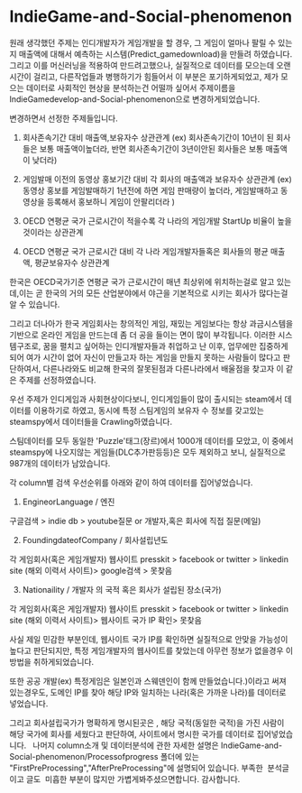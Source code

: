 # IndieGame-and-Social-phenomenon


원래 생각했던 주제는 인디개발자가 게임개발을 할 경우,  그 게임이 얼마나 팔릴 수 있는지  매출액에 대해서 예측하는 시스템(Predict_gamedownload)을 만들려 하였습니다.
그리고 이를 머신러닝을 적용하여 만드려고했으나, 실질적으로 데이터를 모으는데 오랜 시간이 걸리고, 다른작업들과 병행하기가 힘들어서 이 부분은 포기하게되었고,
제가 모으는 데이터로 사회적인 현상을 분석하는건 어떨까 싶어서 주제이름을 IndieGamedevelop-and-Social-phenomenon으로 변경하게되었습니다.

변경하면서 선정한 주제들입니다.

1. 회사존속기간 대비 매출액,보유자수 상관관계 (ex) 회사존속기간이 10년이 된 회사들은 보통 매출액이높더라, 반면 회사존속기간이 3년이안된 회사들은 보통 매출액이 낮더라)

2. 게임발매 이전의 동영상 홍보기간 대비 각 회사의 매출액과 보유자수 상관관계 (ex) 동영상 홍보를 게임발매하기 1년전에 하면 게임 판매량이 높더라, 게임발매하고 동영상을 등록해서 홍보하니 게임이 안팔리더라 )

3. OECD 연평균 국가 근로시간이 적을수록 각 나라의 게임개발 StartUp 비율이 높을 것이라는 상관관계 

4. OECD 연평균 국가 근로시간 대비 각 나라 게임개발자들혹은 회사들의 평균 매출액, 평균보유자수 상관관계 

한국은 OECD국가기준  연평균 국가 근로시간이 매년 최상위에 위치하는걸로 알고 있는데,이는 곧 한국의 거의 모든 산업분야에서 야근을 기본적으로
시키는 회사가 많다는걸 알 수 있습니다.

그리고 더나아가 한국 게임회사는 창의적인 게임, 재밌는 게임보다는 항상 과금시스템을 기반으로 온라인 게임을 만드는데 좀 더 공을 들이는 면이 많이 부각됩니다.
이러한 시스템구조로, 꿈을 펼치고 싶어하는 인디개발자들과 취업하고 난 이후, 업무에만 집중하게되어 여가 시간이 없어 자신이 만들고자 하는 게임을 만들지 못하는 사람들이 많다고 판단하여서,
다른나라와도 비교해 한국의 잘못된점과 다른나라에서 배울점을 찾고자 이 같은 주제를 선정하였습니다.


우선 주제가 인디게임과 사회현상이다보니, 인디게임들이 많이 출시되는 steam에서 데이터를 이용하기로 하였고, 동시에 특정 스팀게임의 보유자 수 정보를 갖고있는 steamspy에서
데이터들을 Crawling하였습니다.

스팀데이터를 모두 동일한 'Puzzle'태그(장르)에서 1000개 데이터를 모았고, 이 중에서 steamspy에 나오지않는 게임들(DLC추가판등등)은 모두 제외하고 보니, 실질적으로 987개의 데이터가 남았습니다.



각 column별 검색 우선순위를 아래와 같이 하여 데이터를 집어넣었습니다.


1. EngineorLanguage / 엔진

구글검색 > indie db > youtube질문 or 개발자,혹은 회사에 직접 질문(메일)

2. FoundingdateofCompany / 회사설립년도

각 게임회사(혹은 게임개발자) 웹사이트 presskit > facebook or twitter > linkedin site (해외 이력서 사이트)>  google검색 > 못찾음

3.   Nationaility / 개발자 의 국적 혹은 회사가 설립된 장소(국가)


각 게임회사(혹은 게임개발자) 웹사이트 presskit > facebook or twitter > linkedin site (해외 이력서 사이트)>  웹사이트 국가 IP 확인> 못찾음


사실 제일 민감한 부분인데, 웹사이트 국가 IP를 확인하면 실질적으로 안맞을 가능성이 높다고 판단되지만, 특정 게임개발자의 웹사이트를 찾았는데 아무런 정보가 없을경우 이 방법을 취하게되었습니다.

또한 공공 개발(ex) 특정게임은 일본인과 스웨덴인이 함께 만들었습니다.)이라고 써져있는경우도, 도메인 IP를 찾아 해당 IP와 일치하는 나라(혹은 가까운 나라)를 데이터로 넣었습니다.

그리고 회사설립국가가 명확하게 명시된곳은  , 해당 국적(동일한 국적)을 가진 사람이 해당 국가에 회사를 세웠다고 판단하여, 사이트에서 명시한 국가를 데이터로 집어넣었습니다.  
 나머지  column소개  및 데이터분석에 관한 자세한 설명은  IndieGame-and-Social-phenomenon/Processofprogress 폴더에 있는 "FirstPreProcessing","AfterPreProcessing"에 설명되어 있습니다.
 부족한  분석글이고 글도  미흡한 부분이 많지만 가볍게봐주셨으면합니다. 
 감사합니다.
 
